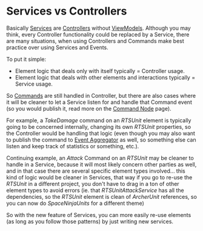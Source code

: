 # Services vs Controllers

Basically [Services](services.md) are [Controllers](controller.md) without [ViewModels](view-models.md). Although you may think, every Controller functionality could be replaced by a Service, there are many situations, when using Controllers and Commands make best practice over using Services and Events.

To put it simple:

* Element logic that deals only with itself typically = Controller usage.
* Element logic that deals with other elements and interactions typically = Service usage.

So [Commands](viewmodel-commands.md) are still handled in Controller, but there are also cases where it will be cleaner to let a Service listen for and handle that Command event (so you would publish it, read more on the [Command Node](nodes/command-node.md) page).

For example, a _TakeDamage_ command on an _RTSUnit_ element is typically going to be concerned internally, changing its own _RTSUnit_ properties, so the Controller would be handling that logic (even though you may also want to publish the command to [Event Aggregator](event-aggregator.md) as well, so something else can listen and keep track of statistics or something, etc.).

Continuing example, an _Attack_ Command on an _RTSUnit_ may be cleaner to handle in a Service, because it will most likely concern other parties as well, and in that case there are several specific element types involved... this kind of logic would be cleaner in Services, that way if you go to re-use the _RTSUnit_ in a different project, you don't have to drag in a ton of other element types to avoid errors (ie. that _RTSUnitAttackService_ has all the dependencies, so the _RTSUnit_ element is clean of _ArcherUnit_ references, so you can now do _SpaceNinjaUnits_ for a different theme)

So with the new feature of Services, you can more easily re-use elements (as long as you follow those patterns) by just writing new services.
